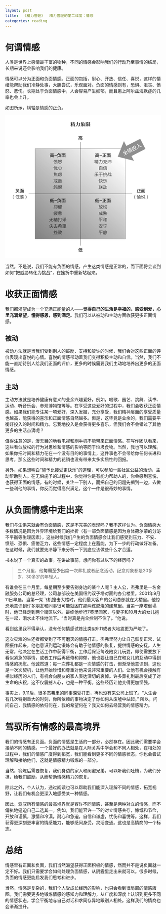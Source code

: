 ```yaml
---
layout: post
title:  《精力管理》  精力管理的第二维度：情感
categories: reading
---
```


# 何谓情感

人类是世界上感情最丰富的物种，不同的情感会影响我们的行动乃至事情的结局，长期来说还会影响我们的健康。

情感可以分为正面和负面情感。正面的包括，耐心、开放、信任、喜悦，这样的情绪能帮助我们冷静处事，大胆尝试，乐观面对。负面的情感则有，恐惧、沮丧、愤怒、悲伤。长期处于负面情感中，人会容易产生抑郁，而且患上阿尔兹海默症的几率也会上升。

如图所示，横轴是情感的正负。

![精力管理-精力象限.png](/assets/%E7%B2%BE%E5%8A%9B%E7%AE%A1%E7%90%86-%E7%B2%BE%E5%8A%9B%E8%B1%A1%E9%99%90.png)

当然，不是说，我们不能有负面的情感，产生这类情感是正常的，而下面将会谈到如何“把威胁转化为挑战”，在挫折中重新站起来。


# 收获正面情感

我们都渴望成为一个充满正能量的人——**觉得自己的生活是幸福的，感受到爱，心里充满希望，懂得感恩，感到满足**。我们可以从被动和主动方面收获更多正面情感。

## 被动

被动方法就是当我们受到别人的鼓励、支持和赞许的时候，我们会对这些正面的评价表现出喜悦的心情。喜悦的情感带动着我们变得积极主动和自信。当然，我们不能一直期待别人给我们正面的评价，更多的时候需要我们主动地培养出更多的正面情感。

## 主动

主动方法就是培养健康有意义的业余兴趣爱好，例如，唱歌、园艺、跳舞、读书、运动、听音乐会、参观博物馆等等。在享受这些爱好的过程中，我们会收获正面情感。如果我们能专注某一项爱好，深入发掘，充分享受，我们精神层面的享受质量也越高，能获得的喜乐和正面情感自然越多。但是，这毕竟是业余的，我们需要平衡好投入的时间和精力。忘我地投入是会获得更多喜乐，但我们会不会错过了其他更多的生活点滴呢？

值得注意的是，漫无目的地看电视和刷手机不能带来正面情感。在写作团队看来，这些看似放松的行为对思维和情感的影响等同于垃圾食物。当然，我也可以理解。如果你把时间和精力花在一个没有目的的事情上，这件事也不会带给你任何长进和思考，那么这些时间和精力的花销也没有带来太多实质性的回报。

另外，如果想明白“施予比接受更快乐”的道理，可以参加一些社区公益的活动，主动帮助别人。在无偿施予的过程中，你觉得你是有能力帮助人的，你会感到喜悦，也获得正面的情感。有的时候，关注一下别人，而把自己的问题先搁到一边，去做一些利他的事情，你反而觉得高兴满足，这个一件是很奇妙的事情。


# 从负面情感中走出来

我们与生俱来就会有负面情感，这是不完美的表现吗？我不这样认为。负面情感大多数情况是因为外界环境给我们的挫折（有一部负面情感是因为身体荷尔蒙的分泌不平衡等生理因素），这些时候我们产生的负面情感会让我们感受到压力、不安、愤怒、恐惧、疲倦乏力，这些情感一定程度上在蓄能，为下一步的行动做好准备。在这时候，我们就要先冷静下来分析一下到底应该做些什么才合适。

书本说了一个真实的故事。在讲故事前，想问你有过以下的经历吗？

> 三个月里，他**每周至少**出席一次葬礼或者纪念活动，纪念对象都是20多岁、30多岁的年轻人。

有谁会在三个月里，每星期至少要告别身边的某个人呢？主人公，杰弗里是一名金融服务公司的总经理，公司总部设在美国纽约双子塔对面的办公楼里。2001年9月11日早晨，当第一架飞机撞击大楼时，他们最大客户的公司总部就在大楼里。他惊恐地意识到许多朋友和同事很可能就困在那两栋燃烧的建筑里。当第一座塔倒塌时，他已经走到两个街区以外。最终他步行7英里回家，与妻子和10月大的女儿抱在一起，泪水止不住地流下。​“当时真是完全控制不住了。​”他说。

看到这里我不得承认，没有任何情感试炼比类似9.11或者大地震更为严峻了。

这次灾难的生还者都受到了不可磨灭的情感打击。杰弗里努力让自己恢复正常，试图振作起来，他也意识到运动锻炼会有助于他情感的恢复，提供情感的安抚。人生无常，他决定在生活工作中获得平衡，工作后保证每晚陪女儿玩耍，即使需要放下看似紧急的事情，或者工作后再疲倦和抑郁，他也要让自己在和女儿的互动中得到情感的抚慰。他诚然道：每一次葬礼都是一次情感的打击，但渐渐他意识到，这也是一次次契机，让他开始珍惜和尊重对他来说非常重要的人们。让他有机会接触有相似经历的人们，有机会向朋友的家人表达深切的哀悼。许多葬礼到最后变成了对生命的庆祝，这不仅震撼人心，也是一种平衡。这些经历让他变得更加坚强。

事实上，9.11后，很多杰弗里的同事深受打击，再也没有来公司上班了。“人生会有几次特别重大的时刻，你所依赖的事物决定了你如何从废墟中站起。”  所以，问问自己，我情感的依归何在，我的希望何在？我又如何去经营我的情感精力。


# 驾驭所有情感的最高境界

我们的情感有正负面。负面的情感是生活的一部分，必然存在。因此我们需要学会接纳不同的情感。一个最好的办法就是在人际关系中学会和不同人相处，在相处的过程中，我们的情感广度得到拓宽，我们能看到更多不同的情感状态，你也会尝试理解和接纳他们，这就是情感精力锻炼的一部分。

当然，锻炼后需要恢复，我们身边的家人和闺蜜兄弟，可以听我们吐槽，为我们分担，给我们鼓励。从而帮助情感精力的恢复。

除此之外，个人认为，通过阅读也可以帮助我们能深入理解不同的情感，拓宽视野，让我们有机会更深入地感受某一种情感。

因此，驾驭所有情感的最高境界就是容许不同情感，甚至是两种对立的情感，而不偏执地逼迫自己二选其一。例如，我们能容许一下的对立情感共存，慷慨和节俭，开放和谨慎，激情和冷漠，耐心和急迫，自信和谦虚，忧伤和喜悦等。这样，我们获得更深刻更丰富的情感能力，能够感同身受，灵活变通。这也是高情商的一个标志。

# 总结

情感里有正面和负面，我们当然渴望获得正面积极的情感，然而并不是说负面就一定不好。我们只需要学会如何处理负面情感，从阴霾里走出来就可以。很多时候，负面的情感更能启发我们思考和进步。

当然，情感是复杂的，我们个人受成长经历的影响，也只会看到很局部的情感版图。我们需要更多地锻炼情感的感知力和理解力，从广度和深度上认识到更多不同的情感状态，学会平衡地与自己对话和求同存异地跟别人相处。这样我们的情商也会渐渐提升。
<!--stackedit_data:
eyJoaXN0b3J5IjpbMTk0NzQzMzg1N119
-->